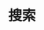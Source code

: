 ---
title: 搜索
slug: search
layout: search
outputs:
  - html
  - json
menu:
  main:
    weight: 4
    params: 
      icon: search
---